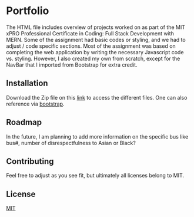 # Portfolio

The HTML file includes overview of projects worked on as part of the MIT xPRO Professional Certificate in Coding: Full Stack Development with MERN.
Some of the assignment had basic codes or styling, and we had to adjust / code specific sections. 
Most of the assignment was based on completing the web application by writing the necessary Javascript code vs. styling.
However, I also created my own from scratch, except for the NavBar that I imported from Bootstrap for extra credit.

## Installation

Download the Zip file on this [link](https://github.com/tlswodnjs/tlswodnjs.github.io/archive/refs/heads/main.zip) to access the different files. 
One can also reference via [bootstrap](https://getbootstrap.com/docs/5.0/components/navs-tabs/).

## Roadmap

In the future, I am planning to add more information on the specific bus like bus#, number of disrespectfulness to Asian or Black?

## Contributing

Feel free to adjust as you see fit, but ultimately all licenses belong to MIT.

## License

[MIT](./LICENSE)
